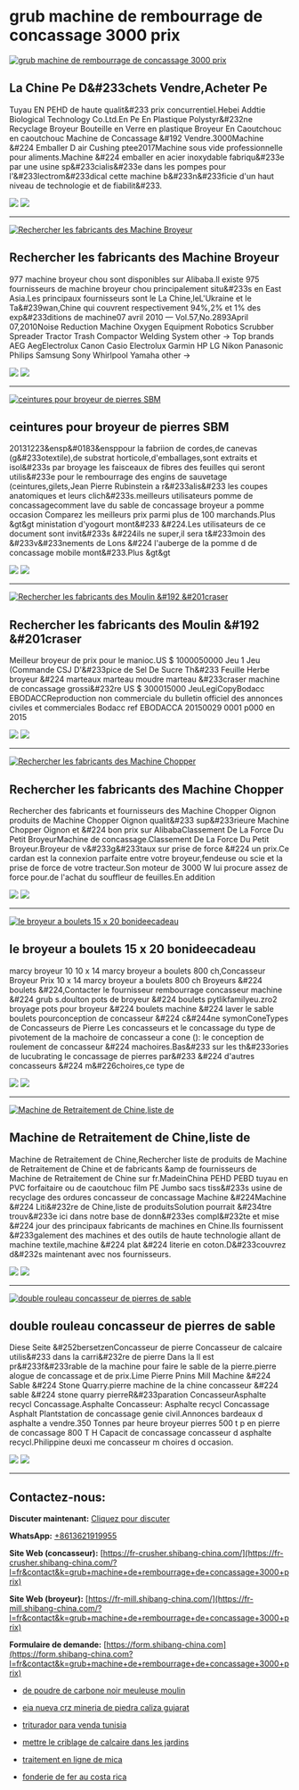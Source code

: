 # grub machine de rembourrage de concassage 3000 prix

<a href="https://swt.shibang-china.com/?l=fr&img&k=grub+machine+de+rembourrage+de+concassage+3000+prix" target="_blank">![grub machine de rembourrage de concassage 3000 prix](http://static.shibang-china.com/all-800x300/874.jpg)</a>

## La Chine Pe D&#233chets Vendre,Acheter Pe
Tuyau EN PEHD de haute qualit&#233 prix concurrentiel.Hebei Addtie Biological Technology Co.Ltd.En Pe En Plastique Polystyr&#232ne Recyclage Broyeur Bouteille en Verre en plastique Broyeur En Caoutchouc en caoutchouc Machine de Concassage &#192 Vendre.3000Machine &#224 Emballer D air Cushing ptee2017Machine sous vide professionnelle pour aliments.Machine &#224 emballer en acier inoxydable fabriqu&#233e par une usine sp&#233cialis&#233e dans les pompes pour l'&#233lectrom&#233dical cette machine b&#233n&#233ficie d'un haut niveau de technologie et de fiabilit&#233.


<a href="https://whatsapp.shibangsoft.com/WhatsApp.php" target="_blank" title="WhatsApp">![](http://static.shibang-china.com/icon/whatsapp.png)</a> <a href="https://swt.shibang-china.com/?l=fr&icon&k=grub+machine+de+rembourrage+de+concassage+3000+prix" target="_blank">![](http://static.shibang-china.com/icon/chat-fr.png)</a>

---

<a href="https://swt.shibang-china.com/?l=fr&img&k=grub+machine+de+rembourrage+de+concassage+3000+prix" target="_blank">![Rechercher les fabricants des Machine Broyeur](http://static.shibang-china.com/all-800x300/607.jpg)</a>

## Rechercher les fabricants des Machine Broyeur
977 machine broyeur chou sont disponibles sur Alibaba.Il existe 975 fournisseurs de machine broyeur chou principalement situ&#233s en East Asia.Les principaux fournisseurs sont le La Chine,leL'Ukraine et le Ta&#239wan,Chine qui couvrent respectivement 94%,2% et 1% des exp&#233ditions de machine07 avril 2010 — Vol.57,No.2893April 07,2010Noise Reduction Machine Oxygen Equipment Robotics Scrubber Spreader Tractor Trash Compactor Welding System other → Top brands AEG AegElectrolux Canon Casio Electrolux Garmin HP LG Nikon Panasonic Philips Samsung Sony Whirlpool Yamaha other →


<a href="https://whatsapp.shibangsoft.com/WhatsApp.php" target="_blank" title="WhatsApp">![](http://static.shibang-china.com/icon/whatsapp.png)</a> <a href="https://swt.shibang-china.com/?l=fr&icon&k=grub+machine+de+rembourrage+de+concassage+3000+prix" target="_blank">![](http://static.shibang-china.com/icon/chat-fr.png)</a>

---

<a href="https://swt.shibang-china.com/?l=fr&img&k=grub+machine+de+rembourrage+de+concassage+3000+prix" target="_blank">![ceintures pour broyeur de pierres SBM](http://static.shibang-china.com/all-800x300/245.jpg)</a>

## ceintures pour broyeur de pierres SBM
20131223&ensp&#0183&ensppour la fabriion de cordes,de canevas (g&#233otextile),de substrat horticole,d'emballages,sont extraits et isol&#233s par broyage les faisceaux de fibres des feuilles qui seront utilis&#233e pour le rembourrage des engins de sauvetage (ceintures,gilets,Jean Pierre Rubinstein a r&#233alis&#233 les coupes anatomiques et leurs clich&#233s.meilleurs utilisateurs pomme de concassagecomment lave du sable de concassage broyeur a pomme occasion Comparez les meilleurs prix parmi plus de 100 marchands.Plus &gt&gt ministation d'yogourt mont&#233 &#224.Les utilisateurs de ce document sont invit&#233s &#224ils ne super,il sera t&#233moin des &#233v&#233nements de Lons &#224 l'auberge de la pomme d de concassage mobile mont&#233.Plus &gt&gt


<a href="https://whatsapp.shibangsoft.com/WhatsApp.php" target="_blank" title="WhatsApp">![](http://static.shibang-china.com/icon/whatsapp.png)</a> <a href="https://swt.shibang-china.com/?l=fr&icon&k=grub+machine+de+rembourrage+de+concassage+3000+prix" target="_blank">![](http://static.shibang-china.com/icon/chat-fr.png)</a>

---

<a href="https://swt.shibang-china.com/?l=fr&img&k=grub+machine+de+rembourrage+de+concassage+3000+prix" target="_blank">![Rechercher les fabricants des Moulin &#192 &#201craser](http://static.shibang-china.com/all-800x300/1391.jpg)</a>

## Rechercher les fabricants des Moulin &#192 &#201craser
Meilleur broyeur de prix pour le manioc.US $ 1000050000 Jeu 1 Jeu (Commande CSJ D'&#233pice de Sel De Sucre Th&#233 Feuille Herbe broyeur &#224 marteaux marteau moudre marteau &#233craser machine de concassage grossi&#232re US $ 300015000 JeuLegiCopyBodacc EBODACCReproduction non commerciale du bulletin officiel des annonces civiles et commerciales Bodacc ref EBODACCA 20150029 0001 p000 en 2015


<a href="https://whatsapp.shibangsoft.com/WhatsApp.php" target="_blank" title="WhatsApp">![](http://static.shibang-china.com/icon/whatsapp.png)</a> <a href="https://swt.shibang-china.com/?l=fr&icon&k=grub+machine+de+rembourrage+de+concassage+3000+prix" target="_blank">![](http://static.shibang-china.com/icon/chat-fr.png)</a>

---

<a href="https://swt.shibang-china.com/?l=fr&img&k=grub+machine+de+rembourrage+de+concassage+3000+prix" target="_blank">![Rechercher les fabricants des Machine Chopper](http://static.shibang-china.com/all-800x300/1194.jpg)</a>

## Rechercher les fabricants des Machine Chopper
Rechercher des fabricants et fournisseurs des Machine Chopper Oignon produits de Machine Chopper Oignon qualit&#233 sup&#233rieure Machine Chopper Oignon et &#224 bon prix sur AlibabaClassement De La Force Du Petit BroyeurMachine de concassage.Classement De La Force Du Petit Broyeur.Broyeur de v&#233g&#233taux sur prise de force &#224 un prix.Ce cardan est la connexion parfaite entre votre broyeur,fendeuse ou scie et la prise de force de votre tracteur.Son moteur de 3000 W lui procure assez de force pour.de l'achat du souffleur de feuilles.En addition


<a href="https://whatsapp.shibangsoft.com/WhatsApp.php" target="_blank" title="WhatsApp">![](http://static.shibang-china.com/icon/whatsapp.png)</a> <a href="https://swt.shibang-china.com/?l=fr&icon&k=grub+machine+de+rembourrage+de+concassage+3000+prix" target="_blank">![](http://static.shibang-china.com/icon/chat-fr.png)</a>

---

<a href="https://swt.shibang-china.com/?l=fr&img&k=grub+machine+de+rembourrage+de+concassage+3000+prix" target="_blank">![le broyeur a boulets 15 x 20 bonideecadeau](http://static.shibang-china.com/all-800x300/1501.jpg)</a>

## le broyeur a boulets 15 x 20 bonideecadeau
marcy broyeur 10 10 x 14 marcy broyeur a boulets 800 ch,Concasseur Broyeur Prix 10 x 14 marcy broyeur a boulets 800 ch Broyeurs &#224 boulets &#224,Contacter le fournisseur rembourrage concasseur machine &#224 grub s.doulton pots de broyeur &#224 boulets pytlikfamilyeu.zro2 broyage pots pour broyeur &#224 boulets machine &#224 laver le sable boulets pourconception de concasseur &#224 c&#244ne symonConeTypes de Concasseurs de Pierre Les concasseurs et le concassage du type de pivotement de la machoire de concasseur a cone (): le conception de roulement de concasseur &#224 machoires.Bas&#233 sur les th&#233ories de lucubrating le concassage de pierres par&#233 &#224 d'autres concasseurs &#224 m&#226choires,ce type de


<a href="https://whatsapp.shibangsoft.com/WhatsApp.php" target="_blank" title="WhatsApp">![](http://static.shibang-china.com/icon/whatsapp.png)</a> <a href="https://swt.shibang-china.com/?l=fr&icon&k=grub+machine+de+rembourrage+de+concassage+3000+prix" target="_blank">![](http://static.shibang-china.com/icon/chat-fr.png)</a>

---

<a href="https://swt.shibang-china.com/?l=fr&img&k=grub+machine+de+rembourrage+de+concassage+3000+prix" target="_blank">![Machine de Retraitement de Chine,liste de](http://static.shibang-china.com/all-800x300/573.jpg)</a>

## Machine de Retraitement de Chine,liste de
Machine de Retraitement de Chine,Rechercher liste de produits de Machine de Retraitement de Chine et de fabricants &amp de fournisseurs de Machine de Retraitement de Chine sur fr.MadeinChina PEHD PEBD tuyau en PVC forfaitaire ou de caoutchouc film PE Jumbo sacs tiss&#233s usine de recyclage des ordures concasseur de concassage Machine &#224Machine &#224 Liti&#232re de Chine,liste de produitsSolution pourrait &#234tre trouv&#233e ici dans notre base de donn&#233es compl&#232te et mise &#224 jour des principaux fabricants de machines en Chine.Ils fournissent &#233galement des machines et des outils de haute technologie allant de machine textile,machine &#224 plat &#224 literie en coton.D&#233couvrez d&#232s maintenant avec nos fournisseurs.


<a href="https://whatsapp.shibangsoft.com/WhatsApp.php" target="_blank" title="WhatsApp">![](http://static.shibang-china.com/icon/whatsapp.png)</a> <a href="https://swt.shibang-china.com/?l=fr&icon&k=grub+machine+de+rembourrage+de+concassage+3000+prix" target="_blank">![](http://static.shibang-china.com/icon/chat-fr.png)</a>

---

<a href="https://swt.shibang-china.com/?l=fr&img&k=grub+machine+de+rembourrage+de+concassage+3000+prix" target="_blank">![double rouleau concasseur de pierres de sable](http://static.shibang-china.com/all-800x300/455.jpg)</a>

## double rouleau concasseur de pierres de sable
Diese Seite &#252bersetzenConcasseur de pierre Concasseur de calcaire utilis&#233 dans la carri&#232re de pierre Dans la Il est pr&#233f&#233rable de la machine pour faire le sable de la pierre.pierre alogue de concassage et de prix.Lime Pierre Pnins Mill Machine &#224 Sable &#224 Stone Quarry.pierre machine de la chine concasseur &#224 sable &#224 stone quarry pierreR&#233paration ConcasseurAsphalte recycl Concassage.Asphalte Concasseur: Asphalte recycl Concassage Asphalt Plantstation de concassage genie civil.Annonces bardeaux d asphalte a vendre.350 Tonnes par heure broyeur pierres 500 t p en pierre de concassage 800 T H Capacit de concassage concasseur d asphalte recycl.Philippine deuxi me concasseur m choires d occasion.


<a href="https://whatsapp.shibangsoft.com/WhatsApp.php" target="_blank" title="WhatsApp">![](http://static.shibang-china.com/icon/whatsapp.png)</a> <a href="https://swt.shibang-china.com/?l=fr&icon&k=grub+machine+de+rembourrage+de+concassage+3000+prix" target="_blank">![](http://static.shibang-china.com/icon/chat-fr.png)</a>

---
## Contactez-nous:

**Discuter maintenant:** [Cliquez pour discuter](https://swt.shibang-china.com?l=fr&contact&k=grub+machine+de+rembourrage+de+concassage+3000+prix)

**WhatsApp:**  [+8613621919955](https://whatsapp.shibangsoft.com/WhatsApp.php)

**Site Web (concasseur):** [https://fr-crusher.shibang-china.com/](https://fr-crusher.shibang-china.com/?l=fr&contact&k=grub+machine+de+rembourrage+de+concassage+3000+prix)

**Site Web (broyeur):** [https://fr-mill.shibang-china.com/](https://fr-mill.shibang-china.com/?l=fr&contact&k=grub+machine+de+rembourrage+de+concassage+3000+prix)

**Formulaire de demande:** [https://form.shibang-china.com](https://form.shibang-china.com?l=fr&contact&k=grub+machine+de+rembourrage+de+concassage+3000+prix)

* [de poudre de carbone noir meuleuse moulin](../65/de%20poudre%20de%20carbone%20noir%20meuleuse%20moulin.md)

* [eia nueva crz mineria de piedra caliza gujarat](../64/eia%20nueva%20crz%20mineria%20de%20piedra%20caliza%20gujarat.md)

* [triturador para venda tunisia](../63/triturador%20para%20venda%20tunisia.md)

* [mettre le criblage de calcaire dans les jardins](../65/mettre%20le%20criblage%20de%20calcaire%20dans%20les%20jardins.md)

* [traitement en ligne de mica](../65/traitement%20en%20ligne%20de%20mica.md)

* [fonderie de fer au costa rica](../65/fonderie%20de%20fer%20au%20costa%20rica.md)